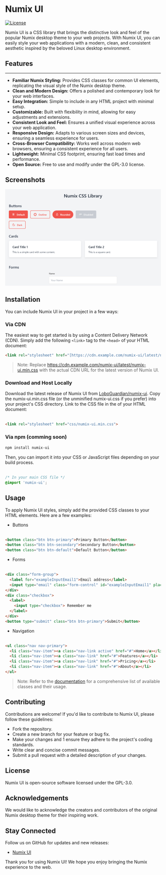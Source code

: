 # Numix UI

[![License](https://img.shields.io/badge/License-GPL--3.0-blue.svg)](https://www.gnu.org/licenses/gpl-3.0)

Numix UI is a CSS library that brings the distinctive look and feel of the popular Numix desktop theme to your web projects. With Numix UI, you can easily style your web applications with a modern, clean, and consistent aesthetic inspired by the beloved Linux desktop environment.

## Features
****
* **Familiar Numix Styling:** Provides CSS classes for common UI elements, replicating the visual style of the Numix desktop theme.
* **Clean and Modern Design:** Offers a polished and contemporary look for your web interfaces.
* **Easy Integration:** Simple to include in any HTML project with minimal setup.
* **Customizable:** Built with flexibility in mind, allowing for easy adjustments and extensions.
* **Consistent Look and Feel:** Ensures a unified visual experience across your web application.
* **Responsive Design:** Adapts to various screen sizes and devices, ensuring a seamless experience for users.
* **Cross-Browser Compatibility:** Works well across modern web browsers, ensuring a consistent experience for all users.
* **Lightweight:** Minimal CSS footprint, ensuring fast load times and performance.
* **Open Source:** Free to use and modify under the GPL-3.0 license.

## Screenshots
![Numix UI Screenshot](assets/img/Numix-UI-Screenshot-v0.1.png)

## Installation

You can include Numix UI in your project in a few ways:

### Via CDN

The easiest way to get started is by using a Content Delivery Network (CDN). Simply add the following `<link>` tag to the `<head>` of your HTML document:

```html
<link rel="stylesheet" href="[https://cdn.example.com/numix-ui/latest/numix-ui.min.css](https://cdn.example.com/numix-ui/latest/numix-ui.min.css)">
```

> Note: Replace https://cdn.example.com/numix-ui/latest/numix-ui.min.css with the actual CDN URL for the latest version of Numix UI.

### Download and Host Locally

Download the latest release of Numix UI from [LoboGuardian/numix-ui](https://github.com/LoboGuardian/numix-ui).
Copy the numix-ui.min.css file (or the unminified numix-ui.css if you prefer) into your project's CSS directory.
Link to the CSS file in the <head> of your HTML document:

```HTML

<link rel="stylesheet" href="css/numix-ui.min.css">
```

### Via npm (comming soon)

```Bash
npm install numix-ui
```

Then, you can import it into your CSS or JavaScript files depending on your build process.

```CSS

/* In your main CSS file */
@import 'numix-ui';
```

## Usage

To apply Numix UI styles, simply add the provided CSS classes to your HTML elements. Here are a few examples:

- Buttons

```HTML

<button class="btn btn-primary">Primary Button</button>
<button class="btn btn-secondary">Secondary Button</button>
<button class="btn btn-default">Default Button</button>
```

- Forms

```HTML

<div class="form-group">
  <label for="exampleInputEmail1">Email address</label>
  <input type="email" class="form-control" id="exampleInputEmail1" placeholder="Enter email">
</div>
<div class="checkbox">
  <label>
    <input type="checkbox"> Remember me
  </label>
</div>
<button type="submit" class="btn btn-primary">Submit</button>
```

- Navigation

```HTML

<ul class="nav nav-primary">
  <li class="nav-item"><a class="nav-link active" href="#">Home</a></li>
  <li class="nav-item"><a class="nav-link" href="#">Features</a></li>
  <li class="nav-item"><a class="nav-link" href="#">Pricing</a></li>
  <li class="nav-item"><a class="nav-link" href="#">About</a></li>
</ul>
```

> Note: Refer to the [documentation](not-available) for a comprehensive list of available classes and their usage.

## Contributing

Contributions are welcome! If you'd like to contribute to Numix UI, please follow these guidelines:

- Fork the repository.
- Create a new branch for your feature or bug fix.
- Make your changes and 1 ensure they adhere to the project's coding standards.   
- Write clear and concise commit messages.
- Submit a pull request with a detailed description of your changes.

## License

Numix UI is open-source software licensed under the GPL-3.0.

## Acknowledgements

We would like to acknowledge the creators and contributors of the original Numix desktop theme for their inspiring work.

## Stay Connected

Follow us on GitHub for updates and new releases:
- [Numix UI ](https://github.com/LoboGuardian/numix-ui)

Thank you for using Numix UI! We hope you enjoy bringing the Numix experience to the web.